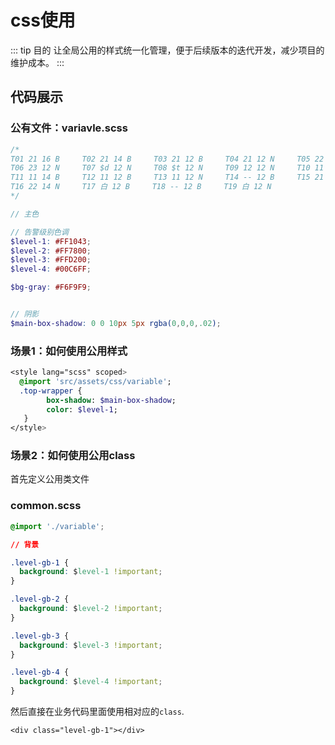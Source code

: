 # css使用

::: tip 目的
让全局公用的样式统一化管理，便于后续版本的迭代开发，减少项目的维护成本。
:::

## 代码展示

### 公有文件：variavle.scss

```scss
/*
T01 21 16 B     T02 21 14 B     T03 21 12 B     T04 21 12 N     T05 22 12 N
T06 23 12 N     T07 $d 12 N     T08 $t 12 N     T09 12 12 N     T10 11 16 B
T11 11 14 B     T12 11 12 B     T13 11 12 N     T14 -- 12 B     T15 21 14 N
T16 22 14 N     T17 白 12 B     T18 -- 12 B     T19 白 12 N
*/

// 主色

// 告警级别色调
$level-1: #FF1043;
$level-2: #FF7800;
$level-3: #FFD200;
$level-4: #00C6FF;

$bg-gray: #F6F9F9;


// 阴影
$main-box-shadow: 0 0 10px 5px rgba(0,0,0,.02);

```

### 场景1：如何使用公用样式

```sass
<style lang="scss" scoped>
  @import 'src/assets/css/variable';
  .top-wrapper {
        box-shadow: $main-box-shadow;
        color: $level-1;
   }
</style>
```

### 场景2：如何使用公用class

首先定义公用类文件

### common.scss

```css
@import './variable';

// 背景

.level-gb-1 {
  background: $level-1 !important;
}

.level-gb-2 {
  background: $level-2 !important;
}

.level-gb-3 {
  background: $level-3 !important;
}

.level-gb-4 {
  background: $level-4 !important;
}
```

然后直接在业务代码里面使用相对应的`class`.

```vue
<div class="level-gb-1"></div>
```


